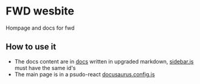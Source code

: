 # FWD wesbite
Hompage and docs for fwd

## How to use it
- The docs content are in [docs](docs) written in upgraded markdown, [sidebar.js](sidebar.js) must have the same id's
- The main page is in a psudo-react [docusaurus.config.js](docusaurus.config.js)
